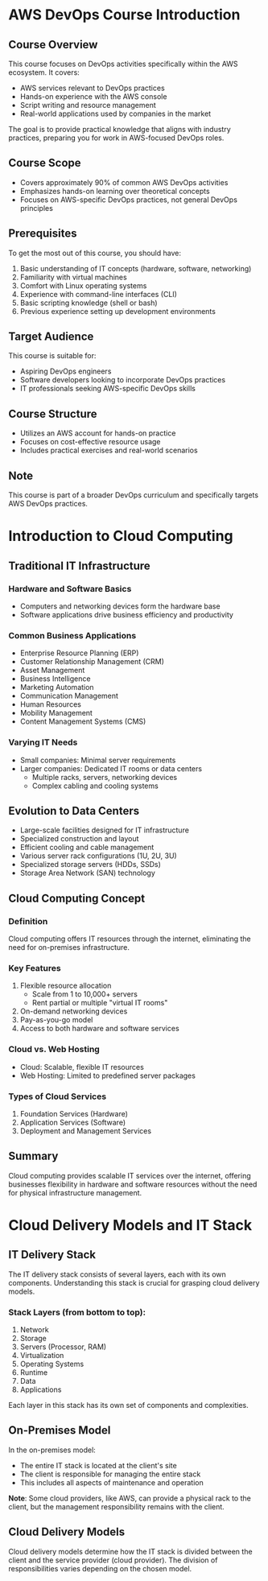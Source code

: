 # AWS DevOps Course Introduction

## Course Overview

This course focuses on DevOps activities specifically within the AWS ecosystem. It covers:

- AWS services relevant to DevOps practices
- Hands-on experience with the AWS console
- Script writing and resource management
- Real-world applications used by companies in the market

The goal is to provide practical knowledge that aligns with industry practices, preparing you for work in AWS-focused DevOps roles.

## Course Scope

- Covers approximately 90% of common AWS DevOps activities
- Emphasizes hands-on learning over theoretical concepts
- Focuses on AWS-specific DevOps practices, not general DevOps principles

## Prerequisites

To get the most out of this course, you should have:

1. Basic understanding of IT concepts (hardware, software, networking)
2. Familiarity with virtual machines
3. Comfort with Linux operating systems
4. Experience with command-line interfaces (CLI)
5. Basic scripting knowledge (shell or bash)
6. Previous experience setting up development environments

## Target Audience

This course is suitable for:

- Aspiring DevOps engineers
- Software developers looking to incorporate DevOps practices
- IT professionals seeking AWS-specific DevOps skills

## Course Structure

- Utilizes an AWS account for hands-on practice
- Focuses on cost-effective resource usage
- Includes practical exercises and real-world scenarios

## Note

This course is part of a broader DevOps curriculum and specifically targets AWS DevOps practices.


# Introduction to Cloud Computing

## Traditional IT Infrastructure

### Hardware and Software Basics
- Computers and networking devices form the hardware base
- Software applications drive business efficiency and productivity

### Common Business Applications
- Enterprise Resource Planning (ERP)
- Customer Relationship Management (CRM)
- Asset Management
- Business Intelligence
- Marketing Automation
- Communication Management
- Human Resources
- Mobility Management
- Content Management Systems (CMS)

### Varying IT Needs
- Small companies: Minimal server requirements
- Larger companies: Dedicated IT rooms or data centers
  - Multiple racks, servers, networking devices
  - Complex cabling and cooling systems

## Evolution to Data Centers
- Large-scale facilities designed for IT infrastructure
- Specialized construction and layout
- Efficient cooling and cable management
- Various server rack configurations (1U, 2U, 3U)
- Specialized storage servers (HDDs, SSDs)
- Storage Area Network (SAN) technology

## Cloud Computing Concept

### Definition
Cloud computing offers IT resources through the internet, eliminating the need for on-premises infrastructure.

### Key Features
1. Flexible resource allocation
   - Scale from 1 to 10,000+ servers
   - Rent partial or multiple "virtual IT rooms"
2. On-demand networking devices
3. Pay-as-you-go model
4. Access to both hardware and software services

### Cloud vs. Web Hosting
- Cloud: Scalable, flexible IT resources
- Web Hosting: Limited to predefined server packages

### Types of Cloud Services
1. Foundation Services (Hardware)
2. Application Services (Software)
3. Deployment and Management Services

## Summary
Cloud computing provides scalable IT services over the internet, offering businesses flexibility in hardware and software resources without the need for physical infrastructure management.



# Cloud Delivery Models and IT Stack

## IT Delivery Stack

The IT delivery stack consists of several layers, each with its own components. Understanding this stack is crucial for grasping cloud delivery models.

### Stack Layers (from bottom to top):

1. Network
2. Storage
3. Servers (Processor, RAM)
4. Virtualization
5. Operating Systems
6. Runtime
7. Data
8. Applications

Each layer in this stack has its own set of components and complexities.

## On-Premises Model

In the on-premises model:

- The entire IT stack is located at the client's site
- The client is responsible for managing the entire stack
- This includes all aspects of maintenance and operation

**Note**: Some cloud providers, like AWS, can provide a physical rack to the client, but the management responsibility remains with the client.

## Cloud Delivery Models

Cloud delivery models determine how the IT stack is divided between the client and the service provider (cloud provider). The division of responsibilities varies depending on the chosen model.

